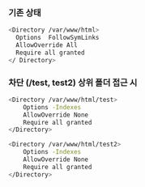 
### 기존 상태 

```bash
<Directory /var/www/html> 
  Options  FollowSymLinks 
  AllowOverride All
  Require all granted 
</ Directory>
```

### 차단 (/test, test2) 상위 폴더 접근 시


```bash
<Directory /var/www/html/test>
    Options -Indexes
    AllowOverride None
    Require all granted
</Directory>

<Directory /var/www/html/test2>
    Options -Indexes
    AllowOverride None
    Require all granted
</Directory>
```
